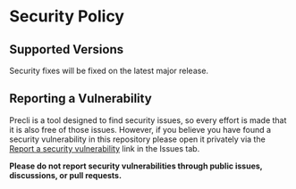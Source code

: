 # Security Policy

## Supported Versions

Security fixes will be fixed on the latest major release.

## Reporting a Vulnerability

Precli is a tool designed to find security issues, so every effort is made that
it is also free of those issues. However, if you believe you have found a
security vulnerability in this repository please open it privately via the
[Report a security vulnerability](https://github.com/securesauce/precli/security/advisories/new)
link in the Issues tab.

**Please do not report security vulnerabilities through public issues,
discussions, or pull requests.**
